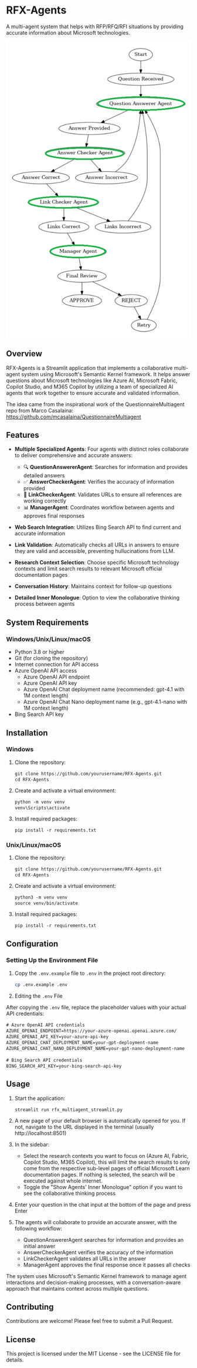# RFX-Agents

A multi-agent system that helps with RFP/RFQ/RFI situations by providing accurate information about Microsoft technologies.

![Flowchart](resources/flowchart.png)

## Overview

RFX-Agents is a Streamlit application that implements a collaborative multi-agent system using Microsoft's Semantic Kernel framework. It helps answer questions about Microsoft technologies like Azure AI, Microsoft Fabric, Copilot Studio, and M365 Copilot by utilizing a team of specialized AI agents that work together to ensure accurate and validated information.

The idea came from the inspirational work of the QuestionnaireMultiagent repo from Marco Casalaina: https://github.com/mcasalaina/QuestionnaireMultiagent


## Features

- **Multiple Specialized Agents**: Four agents with distinct roles collaborate to deliver comprehensive and accurate answers:
  - 🔍 **QuestionAnswererAgent**: Searches for information and provides detailed answers
  - ✅ **AnswerCheckerAgent**: Verifies the accuracy of information provided
  - 🔗 **LinkCheckerAgent**: Validates URLs to ensure all references are working correctly
  - 📊 **ManagerAgent**: Coordinates workflow between agents and approves final responses

- **Web Search Integration**: Utilizes Bing Search API to find current and accurate information
- **Link Validation**: Automatically checks all URLs in answers to ensure they are valid and accessible, preventing hullucinations from LLM.
- **Research Context Selection**: Choose specific Microsoft technology contexts and limit search results to relevant Microsoft official documentation pages
- **Conversation History**: Maintains context for follow-up questions
- **Detailed Inner Monologue**: Option to view the collaborative thinking process between agents

## System Requirements

### Windows/Unix/Linux/macOS

- Python 3.8 or higher
- Git (for cloning the repository)
- Internet connection for API access
- Azure OpenAI API access 
  - Azure OpenAI API endpoint
  - Azure OpenAI API key
  - Azure OpenAI Chat deployment name (recommended: gpt-4.1 with 1M context length)
  - Azure OpenAI Chat Nano deployment name (e.g., gpt-4.1-nano with 1M context length)
- Bing Search API key

## Installation

### Windows

1. Clone the repository:
   ```
   git clone https://github.com/yourusername/RFX-Agents.git
   cd RFX-Agents
   ```

2. Create and activate a virtual environment:
   ```
   python -m venv venv
   venv\Scripts\activate
   ```

3. Install required packages:
   ```
   pip install -r requirements.txt
   ```

### Unix/Linux/macOS

1. Clone the repository:
   ```
   git clone https://github.com/yourusername/RFX-Agents.git
   cd RFX-Agents
   ```

2. Create and activate a virtual environment:
   ```
   python3 -m venv venv
   source venv/bin/activate
   ```

3. Install required packages:
   ```
   pip install -r requirements.txt
   ```

## Configuration

### Setting Up the Environment File

1. Copy the `.env.example` file to `.env` in the project root directory:

    ```bash
    cp .env.example .env
    ```

2. Editing the `.env` File

After copying the `.env` file, replace the placeholder values with your actual API credentials:

```plaintext
# Azure OpenAI API credentials
AZURE_OPENAI_ENDPOINT=https://your-azure-openai.openai.azure.com/
AZURE_OPENAI_API_KEY=your-azure-api-key
AZURE_OPENAI_CHAT_DEPLOYMENT_NAME=your-gpt-deployment-name
AZURE_OPENAI_CHAT_NANO_DEPLOYMENT_NAME=your-gpt-nano-deployment-name

# Bing Search API credentials
BING_SEARCH_API_KEY=your-bing-search-api-key
```

## Usage

1. Start the application:

   ```
   streamlit run rfx_multiagent_streamlit.py
   ```

2. A new page of your default browser is automatically opened for you. If not, navigate to the URL displayed in the terminal (usually http://localhost:8501)

3. In the sidebar:
   - Select the research contexts you want to focus on (Azure AI, Fabric, Copilot Studio, M365 Copilot), this will limit the search results to only come from the respective sub-level pages of official Microsoft Learn documentation pages. If nothing is selected, the search will be executed against whole internet.
   - Toggle the "Show Agents' Inner Monologue" option if you want to see the collaborative thinking process

4. Enter your question in the chat input at the bottom of the page and press Enter

5. The agents will collaborate to provide an accurate answer, with the following workflow:
   - QuestionAnswererAgent searches for information and provides an initial answer
   - AnswerCheckerAgent verifies the accuracy of the information
   - LinkCheckerAgent validates all URLs in the answer
   - ManagerAgent approves the final response once it passes all checks

The system uses Microsoft's Semantic Kernel framework to manage agent interactions and decision-making processes, with a conversation-aware approach that maintains context across multiple questions.

## Contributing

Contributions are welcome! Please feel free to submit a Pull Request.

## License

This project is licensed under the MIT License - see the LICENSE file for details.